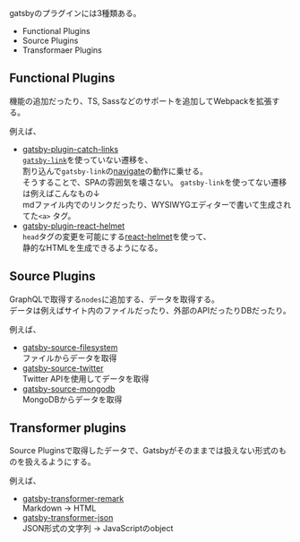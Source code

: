 gatsbyのプラグインには3種類ある。
- Functional Plugins
- Source Plugins
- Transformaer Plugins

## Functional Plugins
機能の追加だったり、TS, Sassなどのサポートを追加してWebpackを拡張する。

例えば、  
- [gatsby-plugin-catch-links](gatsbyjs.org/packages/gatsby-plugin-catch-links/?=link#gatsby-plugin-catch-links)  
[`gatsby-link`](https://www.gatsbyjs.org/docs/gatsby-link/)を使っていない遷移を、  
割り込んで`gatsby-link`の[navigate](https://www.gatsbyjs.org/docs/gatsby-link/#how-to-use-the-navigate-helper-function)の動作に乗せる。  
そうすることで、SPAの雰囲気を壊さない。
`gatsby-link`を使ってない遷移は例えばこんなもの↓  
mdファイル内でのリンクだったり、WYSIWYGエディターで書いて生成されてた`<a>` タグ。
- [gatsby-plugin-react-helmet](https://www.gatsbyjs.org/packages/gatsby-plugin-react-helmet/)  
`head`タグの変更を可能にする[react-helmet](https://github.com/nfl/react-helmet)を使って、  
静的なHTMLを生成できるようになる。

## Source Plugins
GraphQLで取得する`nodes`に追加する、データを取得する。  
データは例えばサイト内のファイルだったり、外部のAPIだったりDBだったり。

例えば、  
- [gatsby-source-filesystem](https://www.gatsbyjs.org/packages/gatsby-source-filesystem/)  
ファイルからデータを取得
- [gatsby-source-twitter](https://www.gatsbyjs.org/packages/gatsby-source-twitter/?=source%20twitter)  
Twitter APIを使用してデータを取得
- [gatsby-source-mongodb](https://www.gatsbyjs.org/packages/gatsby-source-mongodb/?=source%20mongo)  
MongoDBからデータを取得

## Transformer plugins
Source Pluginsで取得したデータで、Gatsbyがそのままでは扱えない形式のものを扱えるようにする。

例えば、
- [gatsby-transformer-remark
](https://www.gatsbyjs.org/packages/gatsby-transformer-remark/)  
Markdown → HTML
- [gatsby-transformer-json](https://www.gatsbyjs.org/packages/gatsby-transformer-json/?=transformer)  
JSON形式の文字列 → JavaScriptのobject
